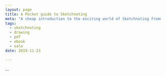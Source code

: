 ```yaml
---
layout: page
title: A Pocket guide to Sketchnoting
meta: "A cheap introduction to the exciting world of Sketchnoting fromm UK based Sketchnoter and Graphic Facilitator."
tags:
  - sketchnoting
  - drawing
  - pdf
  - ebook
  - sale
date: 2019-11-23

---
```


<div class="payhip-embed-page" data-key="uvS3">...</div><script type="text/javascript" src="https://payhip.com/embed-page.js?v=24u68984"></script>

